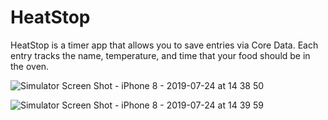 # HeatStop

HeatStop is a timer app that allows you to save entries via Core Data.  Each entry tracks the name, temperature, and time
that your food should be in the oven.

![Simulator Screen Shot - iPhone 8 - 2019-07-24 at 14 38 50](https://user-images.githubusercontent.com/52182810/61819340-d65b3980-ae20-11e9-96eb-ea7cc4ea0463.png)

![Simulator Screen Shot - iPhone 8 - 2019-07-24 at 14 39 59](https://user-images.githubusercontent.com/52182810/61819377-f0951780-ae20-11e9-8bbe-8c4002bb5315.png)
